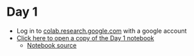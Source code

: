 # Day 1
* Log in to [colab.research.google.com](https://colab.research.google.com/) with a google account
* [Click here to open a copy of the Day 1 notebook](https://colab.research.google.com/github/icomse/9th_workshop_ml_for_molecules/blob/main/Monday/Day1_IntroToML.ipynb)
  *  [Notebook source](https://github.com/icomse/9th_workshop_ml_for_molecules/blob/main/Monday/Day1_IntroToML.ipynb) 

